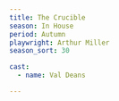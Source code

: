 ```yaml
---
title: The Crucible
season: In House
period: Autumn
playwright: Arthur Miller 
season_sort: 30

cast:
  - name: Val Deans

---
```


